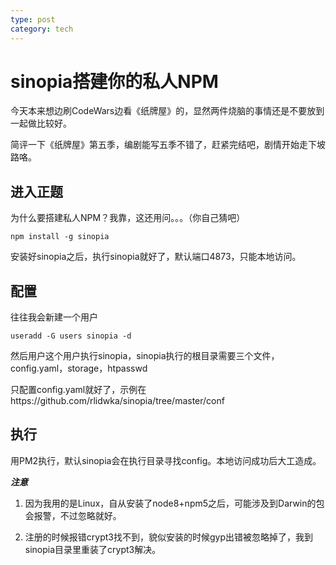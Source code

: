 ```yaml
---
type: post
category: tech
---
```

# sinopia搭建你的私人NPM

今天本来想边刷CodeWars边看《纸牌屋》的，显然两件烧脑的事情还是不要放到一起做比较好。

简评一下《纸牌屋》第五季，编剧能写五季不错了，赶紧完结吧，剧情开始走下坡路咯。

## 进入正题

为什么要搭建私人NPM？我靠，这还用问。。。（你自己猜吧）

    npm install -g sinopia

安装好sinopia之后，执行sinopia就好了，默认端口4873，只能本地访问。

## 配置

往往我会新建一个用户

    useradd -G users sinopia -d

然后用户这个用户执行sinopia，sinopia执行的根目录需要三个文件，config.yaml，storage，htpasswd

只配置config.yaml就好了，示例在https://github.com/rlidwka/sinopia/tree/master/conf

## 执行

用PM2执行，默认sinopia会在执行目录寻找config。本地访问成功后大工造成。

***注意***

1. 因为我用的是Linux，自从安装了node8+npm5之后，可能涉及到Darwin的包会报警，不过忽略就好。

2. 注册的时候报错crypt3找不到，貌似安装的时候gyp出错被忽略掉了，我到sinopia目录里重装了crypt3解决。